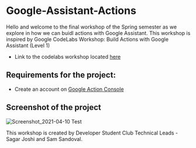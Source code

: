 # Google-Assistant-Actions

Hello and welcome to the final workshop of the Spring semester as we explore in how we can buidl actions with Google Assistant. This workshop is inspired by Google CodeLabs Workshop: Build Actions with Google Assistant (Level 1)
- Link to the codelabs workshop located [here](https://codelabs.developers.google.com/codelabs/actions-builder-1?hl=en&continue=https%3A%2F%2Fcodelabs.developers.google.com%2F#0)

## Requirements for the project:
- Create an account on [Google Action Console](https://console.actions.google.com/?pli=1)

## Screenshot of the project
![Screenshot_2021-04-10 Test](https://user-images.githubusercontent.com/55200206/114292025-972faa80-9a40-11eb-847d-87cc158ffe17.png)



This workshop is created by Developer Student Club Technical Leads - Sagar Joshi and Sam Sandoval.
